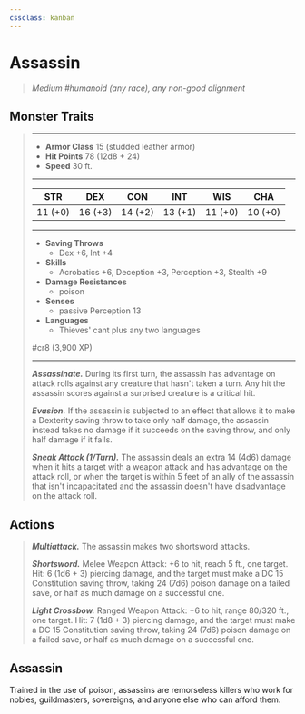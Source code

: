 ```yaml
---
cssclass: kanban
---
```


# Assassin
>*Medium #humanoid (any race), any non-good alignment*
## Monster Traits
>___
>- **Armor Class** 15 (studded leather armor)
>- **Hit Points** 78 (12d8 + 24)
>- **Speed** 30 ft.
>___
>|STR|DEX|CON|INT|WIS|CHA|
>|:---:|:---:|:---:|:---:|:---:|:---:|
>|11 (+0)|16 (+3)|14 (+2)|13 (+1)|11 (+0)|10 (+0)|
>___
>- **Saving Throws**
>	 - Dex +6, Int +4
>- **Skills**
>	 - Acrobatics +6, Deception +3, Perception +3, Stealth +9
>- **Damage Resistances**
>	 - poison
>- **Senses**
>	 - passive Perception 13
>- **Languages**
>	 - Thieves' cant plus any two languages
>
> #cr8 (3,900 XP)
>___
>***Assassinate.*** During its first turn, the assassin has advantage on attack rolls against any creature that hasn't taken a turn. Any hit the assassin scores against a surprised creature is a critical hit.  
>
>***Evasion.*** If the assassin is subjected to an effect that allows it to make a Dexterity saving throw to take only half damage, the assassin instead takes no damage if it succeeds on the saving throw, and only half damage if it fails.  
>
>***Sneak Attack (1/Turn).*** The assassin deals an extra 14 (4d6) damage when it hits a target with a weapon attack and has advantage on the attack roll, or when the target is within 5 feet of an ally of the assassin that isn't incapacitated and the assassin doesn't have disadvantage on the attack roll.  
>
## Actions
>***Multiattack.*** The assassin makes two shortsword attacks.  
>
>***Shortsword.*** Melee Weapon Attack: +6 to hit, reach 5 ft., one target. Hit: 6 (1d6 + 3) piercing damage, and the target must make a DC 15 Constitution saving throw, taking 24 (7d6) poison damage on a failed save, or half as much damage on a successful one.  
>
>***Light Crossbow.*** Ranged Weapon Attack: +6 to hit, range 80/320 ft., one target. Hit: 7 (1d8 + 3) piercing damage, and the target must make a DC 15 Constitution saving throw, taking 24 (7d6) poison damage on a failed save, or half as much damage on a successful one.
## Assassin
Trained in the use of poison, assassins are remorseless killers who work for nobles, guildmasters, sovereigns, and anyone else who can afford them.
